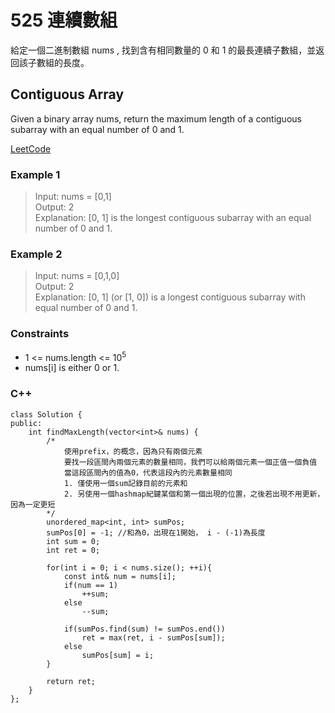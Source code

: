 # 525  連續數組

給定一個二進制數組 nums , 找到含有相同數量的 0 和 1 的最長連續子數組，並返回該子數組的長度。

##  Contiguous Array

Given a binary array nums, return the maximum length of a contiguous subarray with an equal number of 0 and 1.


[LeetCode](https://leetcode.cn/problems/contiguous-array/)

### Example 1

>Input: nums = [0,1]  
Output: 2  
Explanation: [0, 1] is the longest contiguous subarray with an equal number of 0 and 1.  

### Example 2

>Input: nums = [0,1,0]  
Output: 2  
Explanation: [0, 1] (or [1, 0]) is a longest contiguous subarray with equal number of 0 and 1.  


### Constraints

* 1 <= nums.length <= 10<sup>5</sup>
* nums[i] is either 0 or 1.

### C++ 

```
class Solution {
public:
    int findMaxLength(vector<int>& nums) {
        /*
            使用prefix，的概念，因為只有兩個元素
            要找一段區間內兩個元素的數量相同，我們可以給兩個元素一個正值一個負值
            當這段區間內的值為0，代表這段內的元素數量相同
            1. 僅使用一個sum記錄目前的元素和
            2. 另使用一個hashmap紀鍵某個和第一個出現的位置，之後若出現不用更新，因為一定更短
        */
        unordered_map<int, int> sumPos;
        sumPos[0] = -1; //和為0，出現在1開始， i - (-1)為長度
        int sum = 0;
        int ret = 0;

        for(int i = 0; i < nums.size(); ++i){
            const int& num = nums[i];
            if(num == 1)
                ++sum;
            else
                --sum;

            if(sumPos.find(sum) != sumPos.end())
                ret = max(ret, i - sumPos[sum]);
            else
                sumPos[sum] = i;
        }

        return ret;
    }
};
```